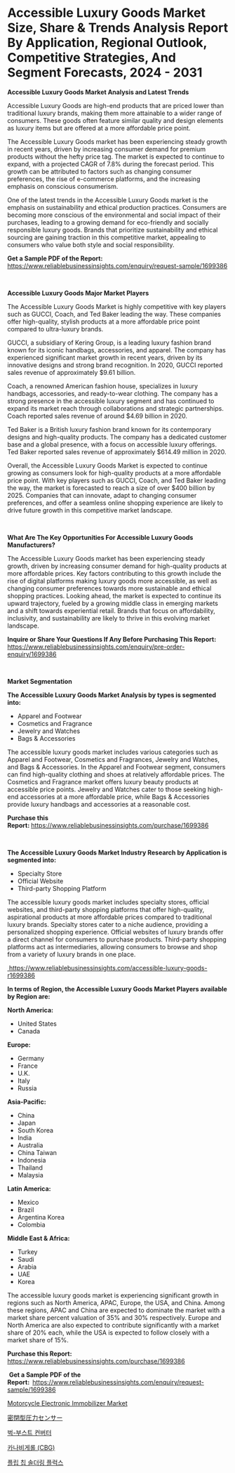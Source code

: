 <p><h1>Accessible Luxury Goods Market Size, Share & Trends Analysis Report By Application, Regional Outlook, Competitive Strategies, And Segment Forecasts, 2024 - 2031</h1></p><p><strong>Accessible Luxury Goods Market Analysis and Latest Trends</strong></p>
<p><p>Accessible Luxury Goods are high-end products that are priced lower than traditional luxury brands, making them more attainable to a wider range of consumers. These goods often feature similar quality and design elements as luxury items but are offered at a more affordable price point.</p><p>The Accessible Luxury Goods market has been experiencing steady growth in recent years, driven by increasing consumer demand for premium products without the hefty price tag. The market is expected to continue to expand, with a projected CAGR of 7.8% during the forecast period. This growth can be attributed to factors such as changing consumer preferences, the rise of e-commerce platforms, and the increasing emphasis on conscious consumerism.</p><p>One of the latest trends in the Accessible Luxury Goods market is the emphasis on sustainability and ethical production practices. Consumers are becoming more conscious of the environmental and social impact of their purchases, leading to a growing demand for eco-friendly and socially responsible luxury goods. Brands that prioritize sustainability and ethical sourcing are gaining traction in this competitive market, appealing to consumers who value both style and social responsibility.</p></p>
<p><strong>Get a Sample PDF of the Report:&nbsp;</strong> <a href="https://www.reliablebusinessinsights.com/enquiry/request-sample/1699386">https://www.reliablebusinessinsights.com/enquiry/request-sample/1699386</a></p>
<p>&nbsp;</p>
<p><strong>Accessible Luxury Goods Major Market Players</strong></p>
<p><p>The Accessible Luxury Goods Market is highly competitive with key players such as GUCCI, Coach, and Ted Baker leading the way. These companies offer high-quality, stylish products at a more affordable price point compared to ultra-luxury brands.</p><p>GUCCI, a subsidiary of Kering Group, is a leading luxury fashion brand known for its iconic handbags, accessories, and apparel. The company has experienced significant market growth in recent years, driven by its innovative designs and strong brand recognition. In 2020, GUCCI reported sales revenue of approximately $9.61 billion.</p><p>Coach, a renowned American fashion house, specializes in luxury handbags, accessories, and ready-to-wear clothing. The company has a strong presence in the accessible luxury segment and has continued to expand its market reach through collaborations and strategic partnerships. Coach reported sales revenue of around $4.69 billion in 2020.</p><p>Ted Baker is a British luxury fashion brand known for its contemporary designs and high-quality products. The company has a dedicated customer base and a global presence, with a focus on accessible luxury offerings. Ted Baker reported sales revenue of approximately $614.49 million in 2020.</p><p>Overall, the Accessible Luxury Goods Market is expected to continue growing as consumers look for high-quality products at a more affordable price point. With key players such as GUCCI, Coach, and Ted Baker leading the way, the market is forecasted to reach a size of over $400 billion by 2025. Companies that can innovate, adapt to changing consumer preferences, and offer a seamless online shopping experience are likely to drive future growth in this competitive market landscape.</p></p>
<p>&nbsp;</p>
<p><strong>What Are The Key Opportunities For Accessible Luxury Goods Manufacturers?</strong></p>
<p><p>The Accessible Luxury Goods market has been experiencing steady growth, driven by increasing consumer demand for high-quality products at more affordable prices. Key factors contributing to this growth include the rise of digital platforms making luxury goods more accessible, as well as changing consumer preferences towards more sustainable and ethical shopping practices. Looking ahead, the market is expected to continue its upward trajectory, fueled by a growing middle class in emerging markets and a shift towards experiential retail. Brands that focus on affordability, inclusivity, and sustainability are likely to thrive in this evolving market landscape.</p></p>
<p><strong>Inquire or Share Your Questions If Any Before Purchasing This Report:</strong> <a href="https://www.reliablebusinessinsights.com/enquiry/pre-order-enquiry/1699386">https://www.reliablebusinessinsights.com/enquiry/pre-order-enquiry/1699386</a></p>
<p>&nbsp;</p>
<p><strong>Market Segmentation</strong></p>
<p><strong>The Accessible Luxury Goods Market Analysis by types is segmented into:</strong></p>
<p><ul><li>Apparel and Footwear</li><li>Cosmetics and Fragrance</li><li>Jewelry and Watches</li><li>Bags & Accessories</li></ul></p>
<p><p>The accessible luxury goods market includes various categories such as Apparel and Footwear, Cosmetics and Fragrances, Jewelry and Watches, and Bags & Accessories. In the Apparel and Footwear segment, consumers can find high-quality clothing and shoes at relatively affordable prices. The Cosmetics and Fragrance market offers luxury beauty products at accessible price points. Jewelry and Watches cater to those seeking high-end accessories at a more affordable price, while Bags & Accessories provide luxury handbags and accessories at a reasonable cost.</p></p>
<p><strong>Purchase this Report:&nbsp;</strong><a href="https://www.reliablebusinessinsights.com/purchase/1699386">https://www.reliablebusinessinsights.com/purchase/1699386</a></p>
<p>&nbsp;</p>
<p><strong>The Accessible Luxury Goods Market Industry Research by Application is segmented into:</strong></p>
<p><ul><li>Specialty Store</li><li>Official Website</li><li>Third-party Shopping Platform</li></ul></p>
<p><p>The accessible luxury goods market includes specialty stores, official websites, and third-party shopping platforms that offer high-quality, aspirational products at more affordable prices compared to traditional luxury brands. Specialty stores cater to a niche audience, providing a personalized shopping experience. Official websites of luxury brands offer a direct channel for consumers to purchase products. Third-party shopping platforms act as intermediaries, allowing consumers to browse and shop from a variety of luxury brands in one place.</p></p>
<p><a href="https://www.reliablebusinessinsights.com/accessible-luxury-goods-r1699386">&nbsp;https://www.reliablebusinessinsights.com/accessible-luxury-goods-r1699386</a></p>
<p><strong>In terms of Region, the Accessible Luxury Goods Market Players available by Region are:</strong></p>
<p>
    <p> <strong> North America: </strong>
        <ul>
            <li>United States</li>
            <li>Canada</li>
        </ul>
        </p> 
    <p> <strong> Europe: </strong>
        <ul>
            <li>Germany</li>
            <li>France</li>
            <li>U.K.</li>
            <li>Italy</li>
            <li>Russia</li>
        </ul>
        </p> 
    <p> <strong> Asia-Pacific: </strong>
        <ul>
            <li>China</li>
            <li>Japan</li>
            <li>South Korea</li>
            <li>India</li>
            <li>Australia</li>
            <li>China Taiwan</li>
            <li>Indonesia</li>
            <li>Thailand</li>
            <li>Malaysia</li>
        </ul>
        </p> 
    <p> <strong> Latin America: </strong>
        <ul>
            <li>Mexico</li>
            <li>Brazil</li>
            <li>Argentina Korea</li>
            <li>Colombia</li>
        </ul>
        </p> 
    <p> <strong> Middle East & Africa: </strong>
        <ul>
            <li>Turkey</li>
            <li>Saudi</li>
            <li>Arabia</li>
            <li>UAE</li>
            <li>Korea</li>
        </ul>
    </p>
    </p>
<p><p>The accessible luxury goods market is experiencing significant growth in regions such as North America, APAC, Europe, the USA, and China. Among these regions, APAC and China are expected to dominate the market with a market share percent valuation of 35% and 30% respectively. Europe and North America are also expected to contribute significantly with a market share of 20% each, while the USA is expected to follow closely with a market share of 15%.</p></p>
<p><strong>Purchase this Report: </strong><a href="https://www.reliablebusinessinsights.com/purchase/1699386">https://www.reliablebusinessinsights.com/purchase/1699386</a></p>
<p>&nbsp;<strong>Get a Sample PDF of the Report:&nbsp;&nbsp;</strong><a href="https://www.reliablebusinessinsights.com/enquiry/request-sample/1699386">https://www.reliablebusinessinsights.com/enquiry/request-sample/1699386</a></p>
<p><strong></strong></p>
<p><p><a href="https://github.com/Sherrillcrooksxa8i18ucf2m/Market-Research-Report-List-2/blob/main/motorcycle-electronic-immobilizer-market.md">Motorcycle Electronic Immobilizer Market</a></p><p><a href="https://github.com/dandier2003/Market-Research-Report-List-2/blob/main/3631603124633.md">密閉型圧力センサー</a></p><p><a href="https://github.com/hasanrajibul387/Market-Research-Report-List-1/blob/main/1653100109088.md">벅-부스트 컨버터</a></p><p><a href="https://github.com/victorsharp87978/Market-Research-Report-List-1/blob/main/5124053109087.md">카나비게롤 (CBG)</a></p><p><a href="https://medium.com/@jackiefauhey9089475/%ED%94%8C%EB%A6%BD-%EC%B9%A9-%EC%86%94%EB%8D%94%EB%A7%81-%ED%94%8C%EB%9F%AD%EC%8A%A4-%EC%8B%9C%EC%9E%A5%EC%9D%84-%EB%B6%84%EC%84%9D%ED%95%98%EB%A9%B0-%EA%B8%80%EB%A1%9C%EB%B2%8C-%EC%82%B0%EC%97%85-%EC%A0%84%EB%A7%9D-%EB%B0%8F-%EC%98%88%EC%B8%A1-2024%EB%85%84%EB%B6%80%ED%84%B0-2031%EB%85%84%EA%B9%8C%EC%A7%80-4021b0e38f50">플립 칩 솔더링 플럭스</a></p></p>